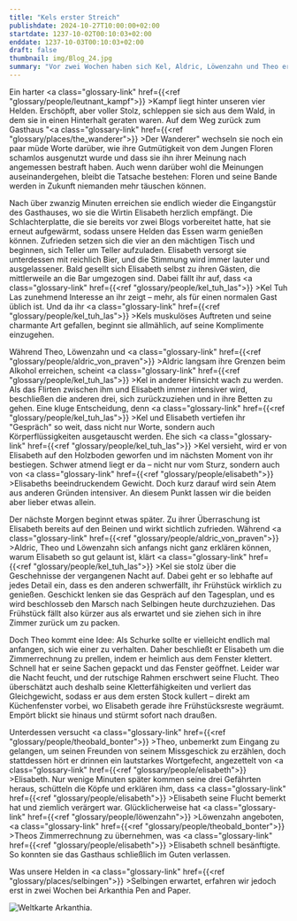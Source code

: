 ```yaml
---
title: "Kels erster Streich"
publishdate: 2024-10-27T10:00:00+02:00
startdate: 1237-10-02T00:10:03+02:00
enddate: 1237-10-03T00:10:03+02:00
draft: false
thumbnail: img/Blog_24.jpg
summary: "Vor zwei Wochen haben sich Kel, Aldric, Löwenzahn und Theo erfolgreich gegen einen Hinterhalt gewehrt und ihre Feinde überwältigt. Jetzt sehnen sie sich nach einem ruhigen Abend im 'Wanderer', doch daraus wird nichts. Warum, erfahrt ihr hier:"
---
```


Ein harter <a class="glossary-link" href={{<ref "glossary/people/leutnant_kampf">}} >Kampf</a> liegt hinter unseren vier Helden. Erschöpft, aber voller Stolz, schleppen sie sich aus dem Wald, in dem sie in einen Hinterhalt geraten waren. Auf dem Weg zurück zum Gasthaus "<a class="glossary-link" href={{<ref "glossary/places/the_wanderer">}} >Der Wanderer</a>" wechseln sie noch ein paar müde Worte darüber, wie ihre Gutmütigkeit von dem Jungen Floren schamlos ausgenutzt wurde und dass sie ihn ihrer Meinung nach angemessen bestraft haben. Auch wenn darüber wohl die Meinungen auseinandergehen, bleibt die Tatsache bestehen: Floren und seine Bande werden in Zukunft niemanden mehr täuschen können.

Nach über zwanzig Minuten erreichen sie endlich wieder die Eingangstür des Gasthauses, wo sie die Wirtin Elisabeth herzlich empfängt. Die Schlachterplatte, die sie bereits vor zwei Blogs vorbereitet hatte, hat sie erneut aufgewärmt, sodass unsere Helden das Essen warm genießen können. Zufrieden setzen sich die vier an den mächtigen Tisch und beginnen, sich Teller um Teller aufzuladen. Elisabeth versorgt sie unterdessen mit reichlich Bier, und die Stimmung wird immer lauter und ausgelassener. Bald gesellt sich Elisabeth selbst zu ihren Gästen, die mittlerweile an die Bar umgezogen sind. Dabei fällt ihr auf, dass <a class="glossary-link" href={{<ref "glossary/people/kel_tuh_las">}} >Kel Tuh Las</a> zunehmend Interesse an ihr zeigt – mehr, als für einen normalen Gast üblich ist. Und da ihr <a class="glossary-link" href={{<ref "glossary/people/kel_tuh_las">}} >Kels</a> muskulöses Auftreten und seine charmante Art gefallen, beginnt sie allmählich, auf seine Komplimente einzugehen.

Während Theo, Löwenzahn und <a class="glossary-link" href={{<ref "glossary/people/aldric_von_praven">}} >Aldric</a> langsam ihre Grenzen beim Alkohol erreichen, scheint <a class="glossary-link" href={{<ref "glossary/people/kel_tuh_las">}} >Kel</a> in anderer Hinsicht wach zu werden. Als das Flirten zwischen ihm und Elisabeth immer intensiver wird, beschließen die anderen drei, sich zurückzuziehen und in ihre Betten zu gehen. Eine kluge Entscheidung, denn <a class="glossary-link" href={{<ref "glossary/people/kel_tuh_las">}} >Kel</a> und Elisabeth vertiefen ihr "Gespräch" so weit, dass nicht nur Worte, sondern auch Körperflüssigkeiten ausgetauscht werden. Ehe sich <a class="glossary-link" href={{<ref "glossary/people/kel_tuh_las">}} >Kel</a> versieht, wird er von Elisabeth auf den Holzboden geworfen und im nächsten Moment von ihr bestiegen. Schwer atmend liegt er da – nicht nur vom Sturz, sondern auch von <a class="glossary-link" href={{<ref "glossary/people/elisabeth">}} >Elisabeths</a> beeindruckendem Gewicht. Doch kurz darauf wird sein Atem aus anderen Gründen intensiver. An diesem Punkt lassen wir die beiden aber lieber etwas allein.

Der nächste Morgen beginnt etwas später. Zu ihrer Überraschung ist Elisabeth bereits auf den Beinen und wirkt sichtlich zufrieden. Während <a class="glossary-link" href={{<ref "glossary/people/aldric_von_praven">}} >Aldric</a>, Theo und Löwenzahn sich anfangs nicht ganz erklären können, warum Elisabeth so gut gelaunt ist, klärt <a class="glossary-link" href={{<ref "glossary/people/kel_tuh_las">}} >Kel</a> sie stolz über die Geschehnisse der vergangenen Nacht auf. Dabei geht er so lebhafte auf jedes Detail ein, dass es den anderen schwerfällt, ihr Frühstück wirklich zu genießen. Geschickt lenken sie das Gespräch auf den Tagesplan, und es wird beschlosseb den Marsch nach Selbingen heute durchzuziehen. Das Frühstück fällt also kürzer aus als erwartet und sie ziehen sich in ihre Zimmer zurück um zu packen.

Doch Theo kommt eine Idee: Als Schurke sollte er vielleicht endlich mal anfangen, sich wie einer zu verhalten. Daher beschließt er Elisabeth um die Zimmerrechnung zu prellen, indem er heimlich aus dem Fenster klettert. Schnell hat er seine Sachen gepackt und das Fenster geöffnet. Leider war die Nacht feucht, und der rutschige Rahmen erschwert seine Flucht. Theo überschätzt auch deshalb seine Kletterfähigkeiten und verliert das Gleichgewicht, sodass er aus dem ersten Stock kullert – direkt am Küchenfenster vorbei, wo Elisabeth gerade ihre Frühstücksreste wegräumt. Empört blickt sie hinaus und stürmt sofort nach draußen.

Unterdessen versucht <a class="glossary-link" href={{<ref "glossary/people/theobald_bonter">}} >Theo</a>, unbemerkt zum Eingang zu gelangen, um seinen Freunden von seinem Missgeschick zu erzählen, doch stattdessen hört er drinnen ein lautstarkes Wortgefecht, angezettelt von <a class="glossary-link" href={{<ref "glossary/people/elisabeth">}} >Elisabeth</a>. Nur wenige Minuten später kommen seine drei Gefährten heraus, schütteln die Köpfe und erklären ihm, dass <a class="glossary-link" href={{<ref "glossary/people/elisabeth">}} >Elisabeth</a> seine Flucht bemerkt hat und ziemlich verärgert war. Glücklicherweise hat <a class="glossary-link" href={{<ref "glossary/people/löwenzahn">}} >Löwenzahn</a> angeboten, <a class="glossary-link" href={{<ref "glossary/people/theobald_bonter">}} >Theos</a> Zimmerrechnung zu übernehmen, was <a class="glossary-link" href={{<ref "glossary/people/elisabeth">}} >Elisabeth</a> schnell besänftigte. So konnten sie das Gasthaus schließlich im Guten verlassen.

Was unsere Helden in <a class="glossary-link" href={{<ref "glossary/places/selbingen">}} >Selbingen</a> erwartet, erfahren wir jedoch erst in zwei Wochen bei Arkanthia Pen and Paper.

<div class="img-max center">
  <img class="img-fluid" title="Weltkarte Arkanthia" alt="Weltkarte Arkanthia." src="/img/Arkanthia_Full_Map_Wanderer_only.jpg" />
</div>
